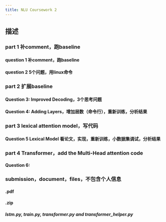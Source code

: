 ```yaml
---
title: NLU Coursework 2
---
```


## 描述
### part 1 补comment，跑baseline
#### question 1  补comment，跑baseline
#### question 2 5个问题，用linux命令
### part 2 扩展baseline
#### Question 3: Improved Decoding，3个思考问题
#### Question 4: Adding Layers，增加层数（命令行），重新训练，分析结果
### part 3 lexical attention model，写代码
#### Question 5 Lexical Model 看论文，实现，重新训练，小数据集调试，分析结果
### part 4 Transformer，add the Multi-Head attention code
#### Question 6:
### submission，document，files，不包含个人信息
#### <UUN>.pdf
#### <UUN>.zip
##### lstm.py, train.py, transformer.py and transformer_helper.py
###
